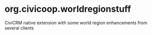 # org.civicoop.worldregionstuff
CiviCRM native extension with some world region enhancements from several clients
